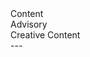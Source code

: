 <!-- .slide: data-background-color="red" -->
<div class="content-warning">
  <div>Content</div>
  <div>Advisory</div>
  <div>Creative Content</div>
</div>
---
<!-- End Deck -->